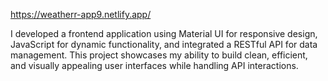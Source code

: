 https://weatherr-app9.netlify.app/

I developed a frontend application using Material UI for responsive design, JavaScript for dynamic functionality, and integrated a RESTful API for data management. This project showcases my ability to build clean, efficient, and visually appealing user interfaces while handling API interactions.
